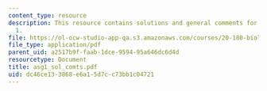 ```yaml
---
content_type: resource
description: This resource contains solutions and general comments for assignment
  1.
file: https://ol-ocw-studio-app-qa.s3.amazonaws.com/courses/20-180-biological-engineering-programming-spring-2006/dc46ce133868e6a15d7cc73bb1c04721_asg1_sol_comts.pdf
file_type: application/pdf
parent_uid: a2517b9f-faab-1dce-9594-95a646dc6d4d
resourcetype: Document
title: asg1_sol_comts.pdf
uid: dc46ce13-3868-e6a1-5d7c-c73bb1c04721
---
```

